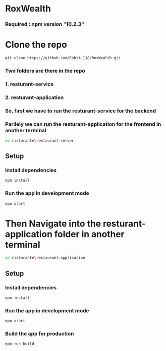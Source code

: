 # RoxWealth

### Required : npm version "10.2.3" 

# Clone the repo
```bash
git clone https://github.com/Rohit-118/RoxWealth.git
```

### Two folders are there in the repo
### 1. resturant-service
### 2. resturant-application

### So, first we have to run the resturant-service for the backend
### Parllely we can run the resturant-application for the frontend in <b>another terminal</b>

```bash
cd ristorante\restaurant-server
```

## Setup

### Install dependencies

```bash
npm install
```

### Run the app in development mode

```bash
npm start
```


# Then Navigate into the resturant-application folder in <b>another terminal</b>

```bash
cd ristorante\restaurant-application
```

## Setup

### Install dependencies

```bash
npm install
```

### Run the app in development mode

```bash
npm start
```

### Build the app for production

```bash
npm run build
```